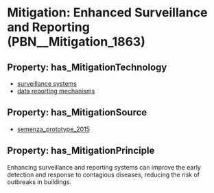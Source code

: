 # Mitigation: __Enhanced Surveillance and Reporting__ (PBN__Mitigation_1863)

## Property: has_MitigationTechnology

* [surveillance systems](../Technology/PBN__Technology_0)
* [data reporting mechanisms](../Technology/PBN__Technology_4118)

## Property: has_MitigationSource

* [semenza_prototype_2015](../Article/PBN__Article_212)

## Property: has_MitigationPrinciple

Enhancing surveillance and reporting systems can improve the early detection and response to contagious diseases, reducing the risk of outbreaks in buildings.

